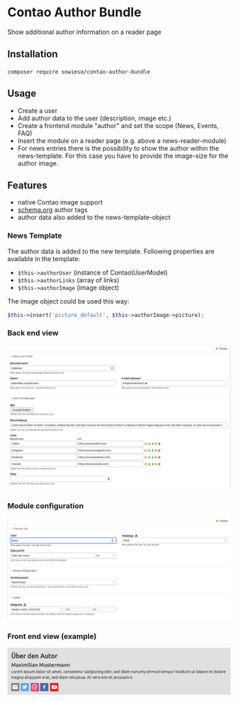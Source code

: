 # Contao Author Bundle

Show additional author information on a reader page

## Installation

`composer require sowieso/contao-author-bundle`

## Usage
- Create a user
- Add author data to the user (description, image etc.)
- Create a frontend module "author" and set the scope (News, Events, FAQ)
- Insert the module on a reader page (e.g. above a news-reader-module)
- For news entries there is the possibility to show the author within the news-template. For this case you have to provide the image-size for the author image.

## Features
- native Contao image support
- [schema.org](https://schema.org/author) author tags
- author data also added to the news-template-object

### News Template
The author data is added to the new template.
Following properties are available in the template:
- `$this->authorUser` (instance of Contao\UserModel)
- `$this->authorLinks` (array of links)
- `$this->authorImage` (image object)

The image object could be used this way:
```php
$this->insert('picture_default', $this->authorImage->picture);
```

### Back end view
![User](docs/user.png)

### Module configuration
![Module](docs/module-example.png)

### Front end view (example)
![Front end](docs/frontend.png)

